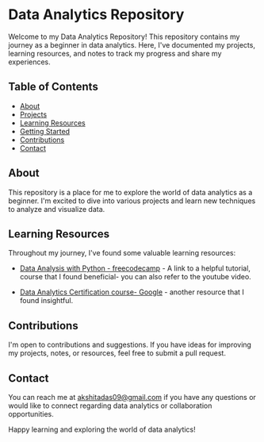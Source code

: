 # Data Analytics Repository

Welcome to my Data Analytics Repository! This repository contains my journey as a beginner in data analytics. 
Here, I've documented my projects, learning resources, and notes to track my progress and share my experiences.

## Table of Contents

- [About](#about)
- [Projects](#projects)
- [Learning Resources](#learning-resources)
- [Getting Started](#getting-started)
- [Contributions](#contributions)
- [Contact](#contact)

## About

This repository is a place for me to explore the world of data analytics as a beginner. 
I'm excited to dive into various projects and learn new techniques to analyze and visualize data.


## Learning Resources

Throughout my journey, I've found some valuable learning resources:

- [Data Analysis with Python - freecodecamp]([learning_resources/resource_name](https://www.freecodecamp.org/learn/data-analysis-with-python/#data-analysis-with-python-course)) - A link to a helpful tutorial, course that I found beneficial- you can also refer to the youtube video.

- [Data Analytics Certification course- Google]([learning_resources/another_resource](https://grow.google/intl/en_in/data-analytics-course/)) - another resource that I found insightful.



## Contributions

I'm open to contributions and suggestions. If you have ideas for improving my projects, notes, or resources, feel free to submit a pull request.

## Contact

You can reach me at [akshitadas09@gmail.com](mailto:akshitadas09@gmail.com) if you have any questions or would like to connect regarding data analytics or collaboration opportunities.

Happy learning and exploring the world of data analytics!


